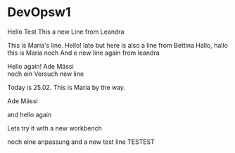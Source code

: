 # DevOpsw1
Hello Test
This a new Line from Leandra

This is Maria's line. Hello!
late but here is also a line from Bettina
Hallo, hallo this is Maria noch
And e new line again from leandra

Hello again!
Ade Mässi   
noch ein Versuch
new line


Today is 25.02. This is Maria by the way.

Ade Mässi   

and hello again

Lets try it with a new workbench

noch eine anpassung
and a new test line
TESTEST